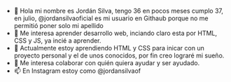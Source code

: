 - 👋 Hola mi nombre es Jordán Silva, tengo 36 en pocos meses cumplo 37, en julio, @jordansilvaoficial es mi usuario en Githaub porque no me permitió poner solo mi apellido
- 👀 Me interesa aprender desarrollo web, inciando claro esta por HTML, CSS y JS, ya incié a aprender.
- 🌱 Actualmente estoy aprendiendo HTML y CSS para inicar con un proyecto personal y el de unos conocidos, por fin creo lograré mi sueño.
- 💞️ Me interesa colaborar con quién quiera ayudar y ser ayudado.
- 📫 En Instagram estoy como @jordansilvaof

<!---
jordansilvaoficial/jordansilvaoficial is a ✨ special ✨ repository because its `README.md` (this file) appears on your GitHub profile.
You can click the Preview link to take a look at your changes.
--->
